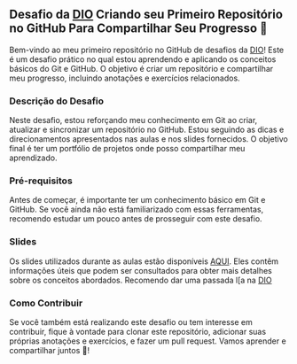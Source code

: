 ## Desafio da [DIO](https://www.dio.me/) Criando seu Primeiro Repositório no GitHub Para Compartilhar Seu Progresso 🛫

Bem-vindo ao meu primeiro repositório no GitHub de desafios da [DIO](https://www.dio.me/)! Este é um desafio prático no qual estou aprendendo e aplicando os conceitos básicos do Git e GitHub. O objetivo é criar um repositório e compartilhar meu progresso, incluindo anotações e exercícios relacionados.

### Descrição do Desafio

Neste desafio, estou reforçando meu conhecimento em Git ao criar, atualizar e sincronizar um repositório no GitHub. Estou seguindo as dicas e direcionamentos apresentados nas aulas e nos slides fornecidos. O objetivo final é ter um portfólio de projetos onde posso compartilhar meu aprendizado.

### Pré-requisitos

Antes de começar, é importante ter um conhecimento básico em Git e GitHub. Se você ainda não está familiarizado com essas ferramentas, recomendo estudar um pouco antes de prosseguir com este desafio. 

### Slides

Os slides utilizados durante as aulas estão disponíveis [AQUI](https://drive.google.com/file/d/1IZu0qohv1JOmxjEra1lknDiiStU68bl4/view?usp=sharing). Eles contêm informações úteis que podem ser consultados para obter mais detalhes sobre os conceitos abordados. Recomendo dar uma passada l\[a na [DIO](https://www.dio.me/)

### Como Contribuir

Se você também está realizando este desafio ou tem interesse em contribuir, fique à vontade para clonar este repositório, adicionar suas próprias anotações e exercícios, e fazer um pull request. Vamos aprender e compartilhar juntos 🚀!